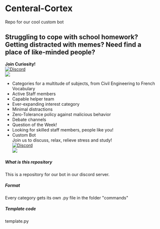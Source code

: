 # Centeral-Cortex
Repo for our cool custom bot
## Struggling to cope with school homework? Getting distracted with memes? Need find a place of like-minded people?
**Join Curiosity!**\
[![Discord](https://img.shields.io/discord/707698452066205867?label=JOIN%20CURIOSITY&style=for-the-badge)](https://discord.gg/mKJtFfY)\
[![](./images/selfie1.png)](https://discord.gg/mKJtFfY)
- Categories for a multitude of subjects, from Civil Engineering to French Vocabulary
- Active Staff members
- Capable helper team
- Ever-expanding interest category
- Minimal distractions
- Zero-Tolerance policy against malicious behavior
- Debate channels
- Question of the Week!
- Looking for skilled staff members, people like you!
- Custom Bot
\
Join us to discuss, relax, relieve stress and study!\
[![Discord](https://img.shields.io/discord/707698452066205867?label=JOIN%20CURIOSITY&style=for-the-badge)](https://discord.gg/mKJtFfY)\
[![](./images/selfie.png)](https://discord.gg/mKJtFfY)
##### What is this repository
This is a repository for our bot in our discord server.
##### Format
Every category gets its own .py file in the folder "commands"
##### Template code
template.py
